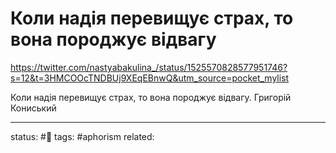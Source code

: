 # Коли надія перевищує страх, то вона породжує відвагу
https://twitter.com/nastyabakulina_/status/1525570828577951746?s=12&t=3HMCOOcTNDBUj9XEqEBnwQ&utm_source=pocket_mylist


Коли надія перевищує страх, то вона породжує відвагу. Григорій Кониський


---
status: #🌱
tags: #aphorism 
related: 